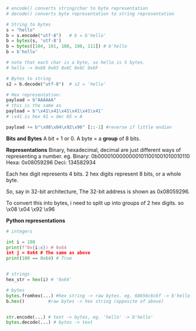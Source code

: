```python

# encode() converts string/char to byte representation
# decode() converts byte representation to string representation

# String to bytes
s = "hello"
b = s.encode("utf-8")   # b = b'hello'
b = bytes(s, 'utf-8')
b = bytes([104, 101, 108, 108, 111]) # b'hello
b = b'hello'

# note that each char is a byte, so hello is 5 bytes.
# hello -> 0x68 0x65 0x6C 0x6C 0x6F

# Bytes to string
s2 = b.decode("utf-8")  # s2 = 'hello'

# Hex representation:
payload = b"AAAAAA"
# this is the same as
payload = b'\x41\x41\x41\x41\x41\x41'
# \x41 is hex 41 = dec 65 = A

payload += b"\x08\x04\x92\x96" [::-1] #reverse if little endian

```

**Bits and Bytes**
A bit = 1 or 0.
A byte = a **group** of 8 bits.

**Representations**
Binary, hexadecimal, decimal are just different ways of representing a number.
eg.
Binary: 0b00001000000001011001001010010110
Hexa: 0x08059296
Deci: 134582934

Each hex digit represents 4 bits.
2 hex digits represent 8 bits, or a whole byte.

So, say in 32-bit architecture,
The 32-bit address is shown as 0x08059296.

To convert this into bytes, i need to split up into groups of 2 hex digits.
so \x08 \x04 \x92 \x96

**Python representations**


```python
# integers

int i = 100
print(f"0x{i:x}) # 0x64
int j = 0x64 # The same as above
print(100 == 0x64) # True


# strings
hex_str = hex(i) # '0x64'

# bytes
bytes.fromhex(...) #hex string -> raw bytes. eg. 68656c6c6f -> b'hello'
b.hex()         #raw bytes -> hex string (opposite of above)


str.encode(...) # text -> bytes, eg. 'hello' -> b'hello'
bytes.decode(...) # bytes -> text

```


